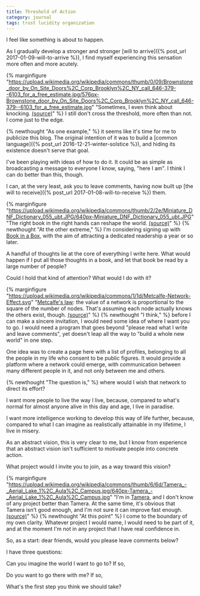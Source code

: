 ```yaml
---
title: Threshold of Action
category: journal
tags: trust lucidity organization
---
```


I feel like something is about to happen.

As I gradually develop a stronger and stronger [will to arrive]({% post_url 2017-01-09-will-to-arrive %}), I find myself experiencing this sensation more often and more acutely.

{% marginfigure "https://upload.wikimedia.org/wikipedia/commons/thumb/0/09/Brownstone_door_by_On_Site_Doors%2C_Corp_Brooklyn%2C_NY_call_646-379--6103_for_a_free_estimate.jpg/576px-Brownstone_door_by_On_Site_Doors%2C_Corp_Brooklyn%2C_NY_call_646-379--6103_for_a_free_estimate.jpg" "Sometimes, I even think about knocking. [(source)](https://commons.wikimedia.org/wiki/File:Brownstone_door_by_On_Site_Doors,_Corp_Brooklyn,_NY_call_646-379--6103_for_a_free_estimate.jpg)" %}
I still don't cross the threshold, more often than not. I come just to the edge.

{% newthought "As one example," %} it seems like it's time for me to publicize this blog. The original intention of it was to build a [common language]({% post_url 2016-12-21-winter-solstice %}), and hiding its existence doesn't serve that goal.

I've been playing with ideas of how to do it. It could be as simple as broadcasting a message to everyone I know, saying, "here I am". I think I can do better than this, though.

I can, at the very least, ask you to leave comments, having now built up [the will to receive]({% post_url 2017-01-08-will-to-receive %}) them.

{% marginfigure "https://upload.wikimedia.org/wikipedia/commons/thumb/2/2e/Miniature_DNF_Dictionary_055_ubt.JPG/640px-Miniature_DNF_Dictionary_055_ubt.JPG" "The right book in the right hands can reshape the world. [(source)](https://commons.wikimedia.org/wiki/File:Miniature_DNF_Dictionary_055_ubt.JPG)" %}
{% newthought "At the other extreme," %} I'm considering signing up with [Book in a Box](http://bookinabox.com/), with the aim of attracting a dedicated readership a year or so later.

A handful of thoughts lie at the core of everything I write here. What would happen if I put all those thoughts in a book, and let that book be read by a large number of people?

Could I hold that kind of attention? What would I do with it?

{% marginfigure "https://upload.wikimedia.org/wikipedia/commons/1/1d/Metcalfe-Network-Effect.svg" "[Metcalfe's law](https://en.wikipedia.org/wiki/Metcalfe%27s_law): the value of a network is proportional to the square of the number of nodes. That's assuming each node actually knows the others exist, though. [(source)](https://commons.wikimedia.org/wiki/File:Metcalfe-Network-Effect.svg)" %}
{% newthought "I think," %} before I can make a sincere invitation, I would need some idea of where I want you to go. I would need a program that goes beyond "please read what I write and leave comments", yet doesn't leap all the way to "build a whole new world" in one step.

One idea was to create a page here with a list of profiles, belonging to all the people in my life who consent to be public figures. It would provide a platform where a network could emerge, with communication between many different people in it, and not only between me and others.

{% newthought "The question is," %} where would I wish that network to direct its effort?

I want more people to live the way I live, because, compared to what's normal for almost anyone alive in this day and age, I live in paradise.

I want more intelligence working to develop this way of life further, because, compared to what I can imagine as realistically attainable in my lifetime, I live in misery.

As an abstract vision, this is very clear to me, but I know from experience that an abstract vision isn't sufficient to motivate people into concrete action.

What project would I invite you to join, as a way toward this vision?

{% marginfigure "https://upload.wikimedia.org/wikipedia/commons/thumb/6/6d/Tamera_-_Aerial_Lake_1%2C_Aula%2C_Campus.jpg/640px-Tamera_-_Aerial_Lake_1%2C_Aula%2C_Campus.jpg" "I'm in [Tamera](http://www.tamera.org), and I don't know of any project better than Tamera. At the same time, it's obvious that Tamera isn't good enough, and I'm not sure it can improve fast enough. [(source)](https://commons.wikimedia.org/wiki/File:Tamera_-_Aerial_Lake_1,_Aula,_Campus.jpg)" %}
{% newthought "At this point" %} I come to the boundary of my own clarity. Whatever project I would name, I would need to be part of it, and at the moment I'm not in any project that I have real confidence in.

So, as a start: dear friends, would you please leave comments below?

I have three questions:

Can you imagine the world I want to go to? If so,

Do you want to go there with me? If so,

What's the first step you think we should take?
